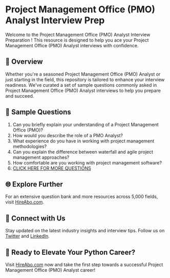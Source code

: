 # Project Management Office (PMO) Analyst Interview Prep

Welcome to the Project Management Office (PMO) Analyst Interview Preparation ! This resource is designed to help you ace your Project Management Office (PMO) Analyst interviews with confidence.

## 🚀 Overview

Whether you're a seasoned Project Management Office (PMO) Analyst or just starting in the field, this repository is tailored to enhance your interview readiness. We've curated a set of sample questions commonly asked in Project Management Office (PMO) Analyst interviews to help you prepare and succeed.

## 📝 Sample Questions

1. Can you briefly explain your understanding of a Project Management Office (PMO)?
2. How would you describe the role of a PMO Analyst?
3. What experience do you have in working with project management methodologies?
4. Can you explain the difference between waterfall and agile project management approaches?
5. How comfortable are you working with project management software?
6. [CLICK HERE FOR MORE QUESTIONS](https://hireabo.com/job/1_3_33/Project%20Management%20Office%20PMO%20Analyst)

## 🌐 Explore Further

For an extensive question bank and more resources across 5,000 fields, visit [HireAbo.com](https://www.hireabo.com).

## 📱 Connect with Us

Stay updated on the latest industry insights and interview tips. Follow us on [Twitter](https://twitter.com/hireabo) and [LinkedIn](https://www.linkedin.com/in/hire-abo-3609972a8/).

## 🚀 Ready to Elevate Your Python Career?

Visit [HireAbo.com](https://www.hireabo.com) now and take the first step towards a successful Project Management Office (PMO) Analyst career!